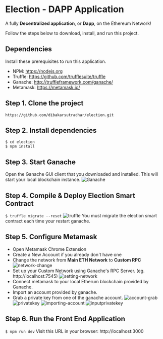 
# Election - DAPP Application
A fully **Decentralized application**, or **Dapp**, on the Ethereum Network!


Follow the steps below to download, install, and run this project.

## Dependencies
Install these prerequisites to run this application.
- NPM: https://nodejs.org
- Truffle: https://github.com/trufflesuite/truffle
- Ganache: http://truffleframework.com/ganache/
- Metamask: https://metamask.io/


## Step 1. Clone the project
`https://github.com/dibakarsutradhar/election.git`

## Step 2. Install dependencies
```
$ cd election
$ npm install
```
## Step 3. Start Ganache
Open the Ganache GUI client that you downloaded and installed. This will start your local blockchain instance.
![Ganache](https://github.com/dibakarsutradhar/election/blob/master/images/ganache.PNG)

## Step 4. Compile & Deploy Election Smart Contract
`$ truffle migrate --reset`
![truffle](https://github.com/dibakarsutradhar/election/blob/master/images/truffle-reset.PNG)
You must migrate the election smart contract each time your restart ganache.

## Step 5. Configure Metamask
- Open Metamask Chrome Extension
- Create a New Account if you already don't have one
- Change the network from **Main ETH Network** to **Custom RPC**
![network-change](https://github.com/dibakarsutradhar/election/blob/master/images/metamask1.PNG)
- Set up your Custom Network using Ganache's RPC Server. (eg. http://localhost:7545)
![setting-network](https://github.com/dibakarsutradhar/election/blob/master/images/metamask2.PNG)
- Connect metamask to your local Etherum blockchain provided by Ganache.
- Import an account provided by ganache.
- Grab a private key from one of the ganache account.
![account-grab](https://github.com/dibakarsutradhar/election/blob/master/images/metamask4.PNG)
![privatekey](https://github.com/dibakarsutradhar/election/blob/master/images/metamask5.PNG)
![importing-account](https://github.com/dibakarsutradhar/election/blob/master/images/metamask3.PNG)
![inputprivatekey](https://github.com/dibakarsutradhar/election/blob/master/images/metamask6.PNG)

## Step 6. Run the Front End Application
`$ npm run dev`
Visit this URL in your browser: http://localhost:3000

